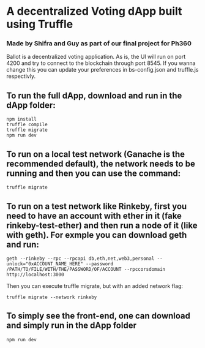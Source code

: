# A decentralized Voting dApp built using Truffle 

### Made by Shifra and Guy as part of our final project for Ph360

Ballot is a decentralized voting application.
As is, the UI will run on port 4200 and try to connect to the blockchain through port 8545.
If you wanna change this you can update your preferences in bs-config.json and truffle.js respectivly.

## To run the full dApp, download and run in the dApp folder:
```
npm install
truffle compile
truffle migrate
npm run dev
```

## To run on a local test network (Ganache is the recommended default), the network needs to be running and then you can use the command:
```
truffle migrate
```
## To run on a test network like Rinkeby, first you need to have an account with ether in it (fake rinkeby-test-ether) and then run a node of it (like with geth). For exmple you can download geth and run:
```
geth --rinkeby --rpc --rpcapi db,eth,net,web3,personal --unlock="0xACCOUNT_NAME_HERE" --password /PATH/TO/FILE/WITH/THE/PASSWORD/OF/ACCOUNT --rpccorsdomain http://localhost:3000
```
Then you can execute truffle migrate, but with an added network flag:
```
truffle migrate --network rinkeby
```
## To simply see the front-end, one can download and simply run in the dApp folder
```
npm run dev
```

